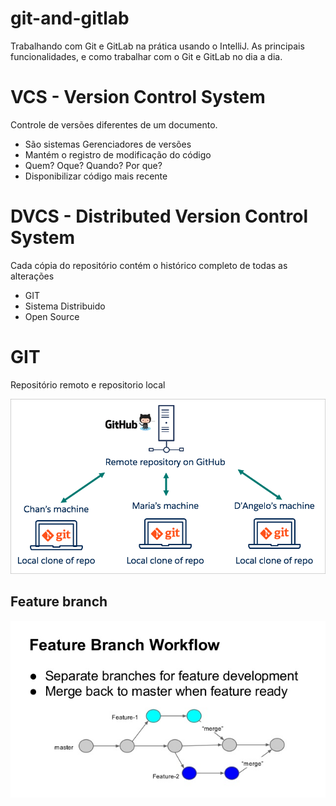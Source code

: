 # git-and-gitlab
Trabalhando com Git e GitLab na prática usando o IntelliJ. As principais funcionalidades, e como trabalhar com o Git e GitLab no dia a dia. 

# VCS - Version Control System
Controle de versões diferentes de um documento.
- São sistemas Gerenciadores de versões
- Mantém o registro de modificação do código
- Quem? Oque? Quando? Por que? 
- Disponibilizar código mais recente

# DVCS - Distributed Version Control System 
Cada cópia do repositório contém o histórico completo de todas as alterações
- GIT 
- Sistema Distribuido
- Open Source

# GIT
Repositório remoto e repositorio local

![](/git-remote.png)

## Feature branch
![](/feature-branch.jpg)


